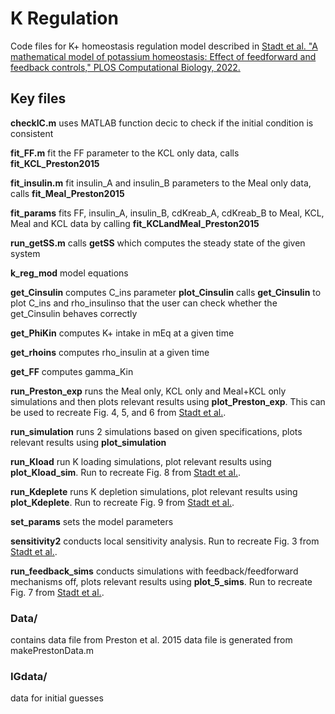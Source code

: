 # K Regulation

Code files for K+ homeostasis regulation model described in [Stadt et al. "A mathematical model of potassium homeostasis: Effect of feedforward and feedback controls," PLOS Computational Biology, 2022.](https://journals.plos.org/ploscompbiol/article?id=10.1371/journal.pcbi.1010607)

## Key files

**checkIC.m** uses MATLAB function decic to check if the initial condition is consistent

**fit_FF.m** fit the FF parameter to the KCL only data, calls **fit_KCL_Preston2015**

**fit_insulin.m** fit insulin_A and insulin_B parameters to the Meal only data, calls **fit_Meal_Preston2015**

**fit_params** fits FF, insulin_A, insulin_B, cdKreab_A, cdKreab_B to Meal, KCL, Meal and KCL data by calling **fit_KCLandMeal_Preston2015**

**run_getSS.m** calls **getSS** which computes the steady state of the given system

**k_reg_mod** model equations

**get_Cinsulin** computes C_ins parameter
**plot_Cinsulin** calls **get_Cinsulin** to plot C_ins and rho_insulinso that the user can check whether the get_Cinsulin  behaves correctly

**get_PhiKin** computes K+ intake in mEq at a given time

**get_rhoins** computes rho_insulin at a given time

**get_FF** computes gamma_Kin

**run_Preston_exp** runs the Meal only, KCL only and Meal+KCL only simulations and then plots relevant results using **plot_Preston_exp**. This can be used to recreate Fig. 4, 5, and 6 from [Stadt et al.](https://www.biorxiv.org/content/10.1101/2022.09.28.509841v1).

**run_simulation** runs 2 simulations based on given specifications, plots relevant results using **plot_simulation**

**run_Kload** run K loading simulations, plot relevant results using **plot_Kload_sim**. Run to recreate Fig. 8 from 
[Stadt et al.](https://www.biorxiv.org/content/10.1101/2022.09.28.509841v1).

**run_Kdeplete** runs K depletion simulations, plot relevant results using **plot_Kdeplete**. Run to recreate Fig. 9 from [Stadt et al.](https://www.biorxiv.org/content/10.1101/2022.09.28.509841v1). 

**set_params** sets the model parameters

**sensitivity2** conducts local sensitivity analysis. Run to recreate Fig. 3 from [Stadt et al.](https://www.biorxiv.org/content/10.1101/2022.09.28.509841v1).

**run_feedback_sims** conducts simulations with feedback/feedforward mechanisms off, plots relevant results using **plot_5_sims**. Run to recreate Fig. 7 from [Stadt et al.](https://www.biorxiv.org/content/10.1101/2022.09.28.509841v1).


### Data/
contains data file from Preston et al. 2015
data file is generated from makePrestonData.m

### IGdata/
data for initial guesses


